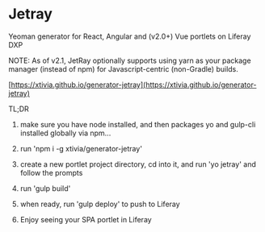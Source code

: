 # Jetray
Yeoman generator for React, Angular and (v2.0+) Vue portlets on Liferay DXP

NOTE: As of v2.1, JetRay optionally supports using yarn as your package manager (instead of npm) for Javascript-centric (non-Gradle) builds.

[https://xtivia.github.io/generator-jetray](https://xtivia.github.io/generator-jetray)

TL;DR

1. make sure you have node installed, and then packages yo and gulp-cli installed globally via npm...

2. run 'npm i -g xtivia/generator-jetray'

3. create a new portlet project directory, cd into it, and run 'yo jetray' and follow the prompts

4. run 'gulp build' 

5. when ready, run 'gulp deploy' to push to Liferay

6. Enjoy seeing your SPA portlet in Liferay

